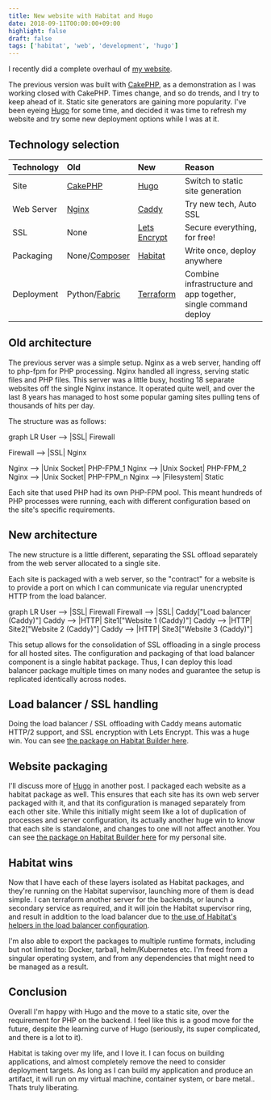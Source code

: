 ```yaml
---
title: New website with Habitat and Hugo
date: 2018-09-11T00:00:00+09:00
highlight: false
draft: false
tags: ['habitat', 'web', 'development', 'hugo']
---
```


I recently did a complete overhaul of [my website](/).

The previous version was built with [CakePHP][cakephp], as a demonstration as I was working closed with CakePHP. Times change, and so do trends, and I try to keep ahead of it. Static site generators are gaining more popularity. I've been eyeing [Hugo][hugo] for some time, and decided it was time to refresh my website and try some new deployment options while I was at it.

## Technology selection

| Technology | Old | New | Reason |
| :--- | :--- | :--- | :--- |
| Site | [CakePHP][cakephp] | [Hugo][hugo] | Switch to static site generation |
| Web Server | [Nginx][nginx] | [Caddy][caddy] | Try new tech, Auto SSL |
| SSL | None | [Lets Encrypt][letsencrypt] | Secure everything, for free! |
| Packaging | None/[Composer][composer] | [Habitat][habitat] | Write once, deploy anywhere |
| Deployment | Python/[Fabric][fabric] | [Terraform][terraform] | Combine infrastructure and app together, single command deploy |

## Old architecture

The previous server was a simple setup. Nginx as a web server, handing off to php-fpm for PHP processing. Nginx handled all ingress, serving static files and PHP files. This server was a little busy, hosting 18 separate websites off the single Nginx instance. It operated quite well, and over the last 8 years has managed to host some popular gaming sites pulling tens of thousands of hits per day.

The structure was as follows:

<div class="mermaid">
graph LR
  User --> |SSL| Firewall

  Firewall --> |SSL| Nginx

  Nginx --> |Unix Socket| PHP-FPM_1
  Nginx --> |Unix Socket| PHP-FPM_2
  Nginx --> |Unix Socket| PHP-FPM_n
  Nginx --> |Filesystem| Static
</div>

Each site that used PHP had its own PHP-FPM pool. This meant hundreds of PHP processes were running, each with different configuration based on the site's specific requirements.

## New architecture

The new structure is a little different, separating the SSL offload separately from the web server allocated to a single site.

Each site is packaged with a web server, so the "contract" for a website is to provide a port on which I can communicate via  regular unencrypted HTTP from the load balancer.

<div class="mermaid">
graph LR
  User --> |SSL| Firewall
  Firewall --> |SSL| Caddy["Load balancer (Caddy)"]
  Caddy --> |HTTP| Site1["Website 1 (Caddy)"]
  Caddy --> |HTTP| Site2["Website 2 (Caddy)"]
  Caddy --> |HTTP| Site3["Website 3 (Caddy)"]
</div>

This setup allows for the consolidation of SSL offloading in a single process for all hosted sites. The configuration and packaging of that load balancer component is a single habitat package. Thus, I can deploy this load balancer package multiple times on many nodes and guarantee the setup is replicated identically across nodes.

## Load balancer / SSL handling

Doing the load balancer / SSL offloading with Caddy means automatic HTTP/2 support, and SSL encryption with Lets Encrypt. This was a huge win. You can see [the package on Habitat Builder here][lb-package].

## Website packaging

I'll discuss more of [Hugo][hugo] in another post. I packaged each website as a habitat package as well. This ensures that each site has its own web server packaged with it, and that its configuration is managed separately from each other site. While this initially might seem like a lot of duplication of processes and server configuration, its actually another huge win to know that each site is standalone, and changes to one will not affect another. You can see [the package on Habitat Builder here][grahamweldon-package] for my personal site.

## Habitat wins

Now that I have each of these layers isolated as Habitat packages, and they're running on the Habitat supervisor, launching more of them is dead simple. I can terraform another server for the backends, or launch a secondary service as required, and it will join the Habitat supervisor ring, and result in addition to the load balancer due to [the use of Habitat's helpers in the load balancer configuration][lb-config-1].

I'm also able to export the packages to multiple runtime formats, including but not limited to: Docker, tarball, helm/Kubernetes etc. I'm freed from a singular operating system, and from any dependencies that might need to be managed as a result.

## Conclusion

Overall I'm happy with Hugo and the move to a static site, over the requirement for PHP on the backend. I feel like this is a good move for the future, despite the learning curve of Hugo (seriously, its super complicated, and there is a lot to it).

Habitat is taking over my life, and I love it. I can focus on building applications, and almost completely remove the need to consider deployment targets. As long as I can build my application and produce an artifact, it will run on my virtual machine, container system, or bare metal.. Thats truly liberating.


[hugo]: https://gohugo.io/ "Hugo home page"
[cakephp]: https://cakephp.org "CakePHP project home page"
[nginx]: https://www.nginx.com/ "Nginx web site"
[caddy]: https://caddyserver.com/ "Caddy web server home page"
[letsencrypt]: https://letsencrypt.org/ "Let's encypt home page"
[habitat]: https://www.habitat.sh/ "Habitat home page"
[composer]: https://getcomposer.org/ "Composer propject page"
[fabric]: http://www.fabfile.org/ "Fabfile project web site"
[terraform]: https://www.terraform.io/ "Hashicorp Terraform home page"
[lb-package]: https://bldr.habitat.sh/#/pkgs/grahamweldon/site-loadbalancer "Graham Weldon's load balancer pacakge"
[grahamweldon-package]: https://bldr.habitat.sh/#/pkgs/grahamweldon/site-grahamweldon "Graham Weldon's home page package"
[lb-config-1]: https://github.com/predominant/sites/commit/839ca2fb3d61a8c4464783f7b4118e08c2b9376f#diff-dbb06892188adedff6c62042513e966fR19 "Load balancer commit"

